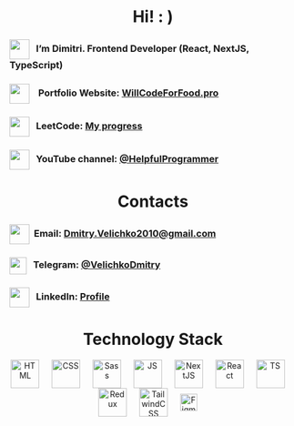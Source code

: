 <h1 align="center">Hi! : )</h1>

### <img align="center" width="35px" src="https://user-images.githubusercontent.com/42185328/228525604-2ff94271-0425-4d6f-802a-e94d883dd8a6.png" /> &nbsp;&nbsp;I’m Dimitri. Frontend Developer (React, NextJS, TypeScript)

### <img align="center" width="35px" src="https://user-images.githubusercontent.com/42185328/228525232-276be514-d71a-44eb-94f7-431bd99a95ec.png" /> &nbsp;&nbsp; Portfolio Website: [<ins>WillCodeForFood.pro</ins>](https://willcodeforfood.pro/)

### <img align="center" width="35px" src="https://user-images.githubusercontent.com/42185328/228524366-c8368f08-642b-4b12-868c-28f63eac1925.png" />&nbsp;&nbsp; LeetCode: [<ins>My progress</ins>](https://leetcode.com/DmitryVelichko/)

### <img align="center" width="35px" src="https://user-images.githubusercontent.com/42185328/228524818-64c77434-97da-444e-9fe9-1edc9579384a.png" />&nbsp;&nbsp; YouTube channel: [<ins>@HelpfulProgrammer</ins>](https://www.youtube.com/channel/UCMoXZFDHxWvNQHYfTo2nyPA/videos)

<h1 align="center">Contacts</h2>

### <img align="center" width="35px" src="https://user-images.githubusercontent.com/42185328/228523928-7bc9c59e-8e25-457e-9641-8957e4aa8df4.png" />&nbsp;&nbsp;Email: Dmitry.Velichko2010@gmail.com 

### <img align="center" width="30px" src="https://user-images.githubusercontent.com/42185328/228521914-c6ea3442-0e91-4c8c-ba7f-048d39291ecc.png" /> &nbsp;&nbsp;Telegram: [<ins>@VelichkoDmitry</ins>](https://t.me/VelichkoDmitry)

### <img align="center" width="35px" src="https://user-images.githubusercontent.com/42185328/228522687-01fd3af0-549d-4c79-bc60-784cfa56010d.png" /> &nbsp;&nbsp;LinkedIn: [<ins>Profile</ins>](https://www.linkedin.com/in/dmitryvelichko/)

<h1 align="center">Technology Stack</h2>

<p align="center">
<img align="center" style={margin-left: "30px"} alt="HTML" width="50px" src="https://user-images.githubusercontent.com/42185328/140605686-f37da84d-9b7b-4fdd-8b22-f52160d3817d.png" />&nbsp;&emsp;
<img align="center" alt="CSS" width="50px" src="https://user-images.githubusercontent.com/42185328/140605712-1b028b68-aad1-41ef-a868-94df3073716e.png" />&nbsp;&emsp; 
<img align="center" alt="Sass" width="50px" src="https://user-images.githubusercontent.com/42185328/140605966-f5ca001e-d4a3-4498-b3e4-021cb52ceda2.png" />&nbsp;&emsp;   
<img align="center" alt="JS" width="50px" src="https://user-images.githubusercontent.com/42185328/140605745-29b0ca52-240d-4fe4-b8f9-61771fd63521.png" />&nbsp;&emsp;
<img align="center" alt="NextJS" width="50px" src="https://github.com/DmitryVelichko/DmitryVelichko/assets/42185328/3f641b85-1056-475d-8745-1bfd357f872b" />&nbsp;&emsp; 
<img align="center" alt="React" width="50px" src="https://user-images.githubusercontent.com/42185328/140605732-e9ae7ef8-4506-4ca4-b72c-fefc9cc28929.png" />&nbsp;&emsp;
<img align="center" alt="TS" width="50px" src="https://user-images.githubusercontent.com/42185328/140605789-d1be3679-13be-4085-9aaf-825f25ea4b4a.png" />&nbsp;&emsp;
<img align="center" alt="Redux" width="50px" src="https://github.com/DmitryVelichko/DmitryVelichko/assets/42185328/e21011ba-9da8-4c99-859e-7b548329f1ac" />&nbsp;&emsp;
<img align="center" alt="TailwindCSS" width="50px" src=https://github.com/DmitryVelichko/DmitryVelichko/assets/42185328/efaa0154-6765-45f9-a130-e48759a96770" />&nbsp;&emsp;
<img align="center" alt="Figma" width="30px" src="https://user-images.githubusercontent.com/42185328/140606033-235d28fe-46d3-4fdb-a9b9-dff36f3fa3a7.png" />&nbsp;&emsp;
</p>



